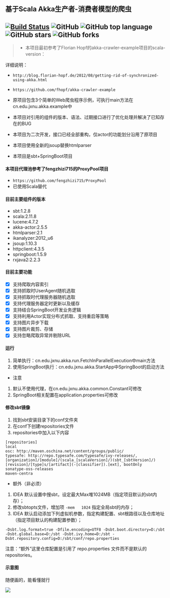 基于Scala Akka生产者-消费者模型的爬虫
---
[![Build Status](https://travis-ci.org/jxnu-liguobin/scala-akka-crawler.svg?branch=master)](https://travis-ci.org/jxnu-liguobin/scala-akka-crawler)
![GitHub](https://img.shields.io/github/license/jxnu-liguobin/scala-akka-crawler.svg)
![GitHub top language](https://img.shields.io/github/languages/top/jxnu-liguobin/scala-akka-crawler.svg)
![GitHub stars](https://img.shields.io/github/stars/jxnu-liguobin/scala-akka-crawler.svg)
![GitHub forks](https://img.shields.io/github/forks/jxnu-liguobin/scala-akka-crawler.svg)
---

> * 本项目最初参考了Florian Hopf的akka-crawler-example项目的scala-version：

详细说明：

* ```http://blog.florian-hopf.de/2012/08/getting-rid-of-synchronized-using-akka.html```
* ```https://github.com/fhopf/akka-crawler-example```
* 原项目包含3个简单的Web爬虫程序示例，可执行main方法在cn.edu.jxnu.akka.example中
  
* 本项目对引用的组件的版本、语法、过期接口进行了优化处理并解决了已知存在的BUG
* 本项目为二次开发，接口已经全部重构，仅actor的功能划分沿用了原项目
* 本项目使用全新的jsoup替换htmlparser
* 本项目是sbt+SpringBoot项目

#### 本项目代理池参考了fengzhizi715的ProxyPool项目

* ```https://github.com/fengzhizi715/ProxyPool```
* 已使用Scala替代

#### 目前主要组件的版本

* sbt:1.2.8
* scala:2.11.8
* lucene:4.7.2
* akka-actor:2.5.5
* htmlparser:2.1
* ikanalyzer:2012_u6
* jsoup:1.10.3
* httpclient:4.3.5
* springboot:1.5.9
* rxjava2:2.2.3

#### 目前主要功能

- [x] 支持爬取内容索引
- [x] 支持抓取时UserAgent随机选取
- [x] 支持抓取时代理服务器随机选取
- [x] 支持代理服务器定时更新以及缓存
- [x] 支持结合SpringBoot开发业务逻辑
- [x] 支持利用Actor实现分布式抓取、支持重启等策略
- [x] 支持图片异步下载
- [x] 支持图片裁剪、存储
- [x] 支持忽略爬取异常并剔除URL

#### 运行

1. 简单执行：cn.edu.jxnu.akka.run.FetchInParallelExecution中main方法
2. 使用SpringBoot执行：cn.edu.jxnu.akka.StartApp中SpringBoot的启动方法

- 注意

1. 默认不使用代理，在cn.edu.jxnu.akka.common.Constant可修改
2. SpringBoot相关配置在application.properties可修改

#### 修改sbt镜像

1. 找到sbt安装目录下的conf文件夹
2. 在conf下创建repositories文件
3. repositories中加入以下内容
```
[repositories]
local
osc: http://maven.oschina.net/content/groups/public/
typesafe: http://repo.typesafe.com/typesafe/ivy-releases/, [organization]/[module]/(scala_[scalaVersion]/)(sbt_[sbtVersion]/)[revision]/[type]s/[artifact](-[classifier]).[ext], bootOnly
sonatype-oss-releases
maven-centra
```
- 额外（非必须）

1. IDEA 默认设置中搜sbt，设定最大Max堆1024MB（指定项目默认的sbt内存）；
2. 修改sbtopts文件，增加项 ```-mem   1024``` 指定全局sbt的内存；
3. IDEA 默认启动添加下列虚拟机参数，指定构建配置、sbt根路径以及仓库地址（指定项目默认的构建配置参数）；
```
-Dsbt.log.format=true -Dfile.encoding=UTF8 -Dsbt.boot.directory=D:/sbt -Dsbt.global.base=D:/sbt -Dsbt.ivy.home=D:/sbt -Dsbt.repository.config=D:/sbt/conf/repo.properties
```
注意：“额外”这里仓库配置是引用了 repo.properties 文件而不是默认的repositories。


#### 示意图

随便画的，能看懂就行

![](https://github.com/jxnu-liguobin/scala-akka-crawler/blob/master/src/main/resources/actor_img_1.png)










